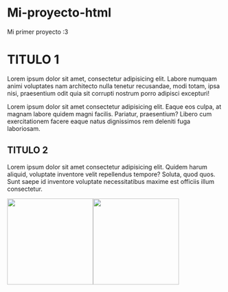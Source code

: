 # Mi-proyecto-html
Mi primer proyecto :3
<!DOCTYPE html>
<html lang="es-ES">
<head>
    <meta charset="UTF-8">
    <meta http-equiv="X-UA-Compatible" content="IE=edge">
    <meta name="viewport" content="width=device-width, initial-scale=1.0">
    <title>Document</title>
    <link rel="stylesheet" href="css/estilo.css">
</head>
<body>
    <h1>TITULO 1</h1>
    <P>Lorem ipsum dolor sit amet, consectetur adipisicing elit. Labore numquam animi voluptates nam architecto nulla tenetur recusandae, modi totam, ipsa nisi, praesentium odit quia sit corrupti nostrum porro adipisci excepturi!</P>
    <p>Lorem ipsum dolor sit amet consectetur adipisicing elit. Eaque eos culpa, at magnam labore quidem magni facilis. Pariatur, praesentium? Libero cum exercitationem facere eaque natus dignissimos rem deleniti fuga laboriosam.</p>
    <h2>TITULO 2</h2>
    <P>Lorem ipsum dolor sit amet consectetur adipisicing elit. Quidem harum aliquid, voluptate inventore velit repellendus tempore? Soluta, quod quos. Sunt saepe id inventore voluptate necessitatibus maxime est officiis illum consectetur.</P>
    <img src="img/giphy3.webp" width="200" height="200"><img src="img/giphy2.webp" width="200" height="200">
</body>
</html>
